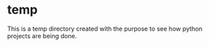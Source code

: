 # temp
This is a temp directory created with the purpose to see how python projects are being done.
